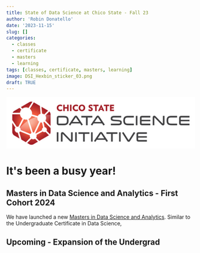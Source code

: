 ```yaml
---
title: State of Data Science at Chico State - Fall 23
author: 'Robin Donatello'
date: '2023-11-15'
slug: []
categories:
  - classes
  - certificate
  - masters
  - learning
tags: [classes, certificate, masters, learning]
image: DSI_Hexbin_sticker_03.png
draft: TRUE
---
```


![](DSI_Logo_Horizontal_Small.png)

# It's been a busy year!



## Masters in Data Science and Analytics - First Cohort 2024

We have launched a new [Masters in Data Science and Analytics](https://www.csuchico.edu/math/degrees/msdsa.shtml). Similar to the Undergraduate Certificate in Data Science, 


## Upcoming - Expansion of the Undergrad 

